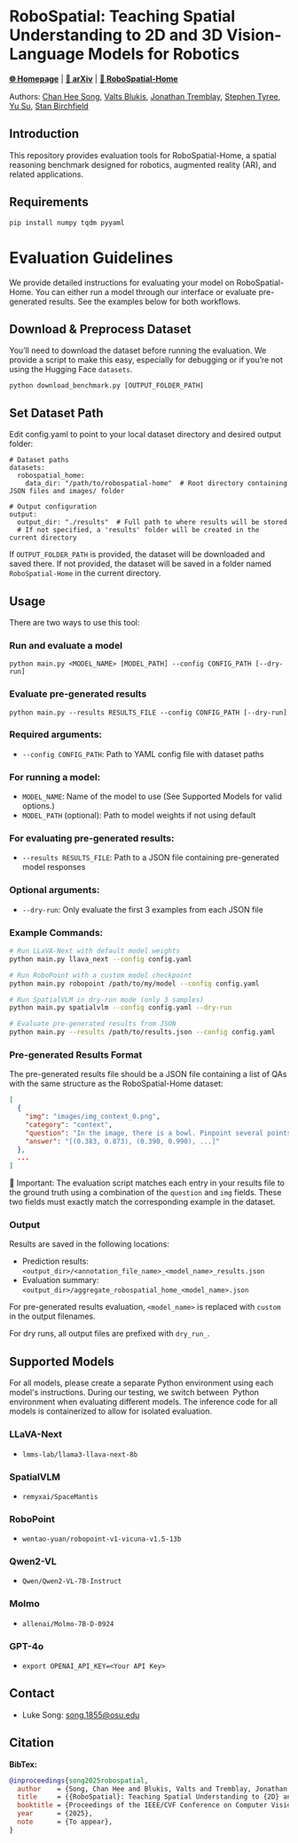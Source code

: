 # RoboSpatial: Teaching Spatial Understanding to 2D and 3D Vision-Language Models for Robotics

[**🌐 Homepage**](https://chanh.ee/RoboSpatial/) | [**📖 arXiv**](https://arxiv.org/abs/2411.16537) | [**📂 RoboSpatial-Home**](https://huggingface.co/datasets/chanhee-luke/RoboSpatial-Home)

Authors: [Chan Hee Song](https://chanh.ee), [Valts Blukis](https://research.nvidia.com/person/valts-blukis), [Jonathan Tremblay](https://research.nvidia.com/person/jonathan-tremblay), [Stephen Tyree](https://research.nvidia.com/person/stephen-tyree), [Yu Su](https://ysu1989.github.io/), [Stan Birchfield](https://research.nvidia.com/person/stan-birchfield)

## Introduction

This repository provides evaluation tools for RoboSpatial-Home, a spatial reasoning benchmark designed for robotics, augmented reality (AR), and related applications.


## Requirements

```
pip install numpy tqdm pyyaml
```

# Evaluation Guidelines

We provide detailed instructions for evaluating your model on RoboSpatial-Home.
You can either run a model through our interface or evaluate pre-generated results. See the examples below for both workflows.

## Download & Preprocess Dataset
You’ll need to download the dataset before running the evaluation.
We provide a script to make this easy, especially for debugging or if you’re not using the Hugging Face `datasets`.
```
python download_benchmark.py [OUTPUT_FOLDER_PATH]
```

## Set Dataset Path
Edit config.yaml to point to your local dataset directory and desired output folder:
```
# Dataset paths
datasets:
  robospatial_home:
    data_dir: "/path/to/robospatial-home"  # Root directory containing JSON files and images/ folder

# Output configuration
output:
  output_dir: "./results"  # Full path to where results will be stored
  # If not specified, a 'results' folder will be created in the current directory
```

If `OUTPUT_FOLDER_PATH` is provided, the dataset will be downloaded and saved there. 
If not provided, the dataset will be saved in a folder named `RoboSpatial-Home` in the current directory.



## Usage

There are two ways to use this tool:

### Run and evaluate a model

```
python main.py <MODEL_NAME> [MODEL_PATH] --config CONFIG_PATH [--dry-run]
```

### Evaluate pre-generated results

```
python main.py --results RESULTS_FILE --config CONFIG_PATH [--dry-run]
```

### Required arguments:
- `--config CONFIG_PATH`: Path to YAML config file with dataset paths

### For running a model:
- `MODEL_NAME`: Name of the model to use (See Supported Models for valid options.)
- `MODEL_PATH` (optional): Path to model weights if not using default

### For evaluating pre-generated results:
- `--results RESULTS_FILE`: Path to a JSON file containing pre-generated model responses

### Optional arguments:
- `--dry-run`: Only evaluate the first 3 examples from each JSON file

### Example Commands:

```bash
# Run LLaVA-Next with default model weights
python main.py llava_next --config config.yaml

# Run RoboPoint with a custom model checkpoint
python main.py robopoint /path/to/my/model --config config.yaml

# Run SpatialVLM in dry-run mode (only 3 samples)
python main.py spatialvlm --config config.yaml --dry-run

# Evaluate pre-generated results from JSON
python main.py --results /path/to/results.json --config config.yaml
```

### Pre-generated Results Format

The pre-generated results file should be a JSON file containing a list of QAs with the same structure as the RoboSpatial-Home dataset:

```json
[
  {
    "img": "images/img_context_0.png", 
    "category": "context",
    "question": "In the image, there is a bowl. Pinpoint several points within the vacant space situated to the left of the bowl...",
    "answer": "[(0.383, 0.873), (0.390, 0.990), ...]"
  },
  ...
]
```

🚨 Important: The evaluation script matches each entry in your results file to the ground truth using a combination of the `question` and `img` fields. These two fields must exactly match the corresponding example in the dataset.

### Output

Results are saved in the following locations:
- Prediction results: `<output_dir>/<annotation_file_name>_<model_name>_results.json`
- Evaluation summary: `<output_dir>/aggregate_robospatial_home_<model_name>.json`

For pre-generated results evaluation, `<model_name>` is replaced with `custom` in the output filenames.

For dry runs, all output files are prefixed with `dry_run_`.

## Supported Models

For all models, please create a separate Python environment using each model's instructions.
During our testing, we switch between  Python environment when evaluating different models.
The inference code for all models is containerized to allow for isolated evaluation.

### LLaVA-Next

- `lmms-lab/llama3-llava-next-8b`

### SpatialVLM
- `remyxai/SpaceMantis`

### RoboPoint
- `wentao-yuan/robopoint-v1-vicuna-v1.5-13b`

### Qwen2-VL
- `Qwen/Qwen2-VL-7B-Instruct`

### Molmo
- `allenai/Molmo-7B-D-0924`

### GPT-4o
- `export OPENAI_API_KEY=<Your API Key>`

## Contact
- Luke Song: song.1855@osu.edu

## Citation

**BibTex:**
```bibtex
@inproceedings{song2025robospatial,
  author    = {Song, Chan Hee and Blukis, Valts and Tremblay, Jonathan and Tyree, Stephen and Su, Yu and Birchfield, Stan},
  title     = {{RoboSpatial}: Teaching Spatial Understanding to {2D} and {3D} Vision-Language Models for Robotics},
  booktitle = {Proceedings of the IEEE/CVF Conference on Computer Vision and Pattern Recognition (CVPR)},
  year      = {2025},
  note      = {To appear},
}
```
